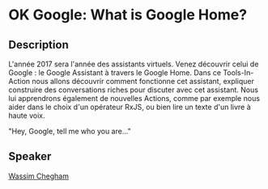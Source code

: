 # OK Google: What is Google Home?

## Description

L'année 2017 sera l'année des assistants virtuels. Venez découvrir celui de Google : le Google Assistant à travers 
le Google Home. Dans ce Tools-In-Action nous allons découvrir comment fonctionne cet assistant, 
expliquer construire des conversations riches pour discuter avec cet assistant. 
Nous lui apprendrons également de nouvelles Actions, comme par exemple nous aider 
dans le choix d'un opérateur RxJS, ou bien lire un texte d'un livre à haute voix. 

"Hey, Google, tell me who you are..."

## Speaker

[Wassim Chegham](../speakers/wassimchegham.md)
